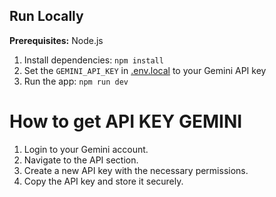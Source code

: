 ## Run Locally

**Prerequisites:** Node.js

1. Install dependencies:
   `npm install`
2. Set the `GEMINI_API_KEY` in [.env.local](.env.local) to your Gemini API key
3. Run the app:
   `npm run dev`

# How to get API KEY GEMINI

1. Login to your Gemini account.
2. Navigate to the API section.
3. Create a new API key with the necessary permissions.
4. Copy the API key and store it securely.
